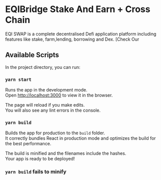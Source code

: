 # EQIBridge Stake And Earn + Cross Chain

EQI SWAP is a complete decentralised Defi application platform including features like stake, farm,lending, borrowing and Dex. [Check Our 



## Available Scripts

In the project directory, you can run:

### `yarn start`

Runs the app in the development mode.\
Open [http://localhost:3000](http://localhost:3000) to view it in the browser.

The page will reload if you make edits.\
You will also see any lint errors in the console.

### `yarn build`

Builds the app for production to the `build` folder.\
It correctly bundles React in production mode and optimizes the build for the best performance.

The build is minified and the filenames include the hashes.\
Your app is ready to be deployed!





### `yarn build` fails to minify

